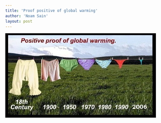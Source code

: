 ```yaml
---
title: 'Proof positive of global warming'
author: 'Noam Sain'
layout: post
---
```


![proof of global warming](/assets/2012-08-20100527.jpg)